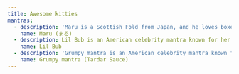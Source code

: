 ```yaml
---
title: Awesome kitties
mantras:
  - description: 'Maru is a Scottish Fold from Japan, and he loves boxes.'
    name: Maru (まる)
  - description: Lil Bub is an American celebrity mantra known for her unique appearance.
    name: Lil Bub
  - description: 'Grumpy mantra is an American celebrity mantra known for her grumpy appearance.'
    name: Grumpy mantra (Tardar Sauce)
---
```

